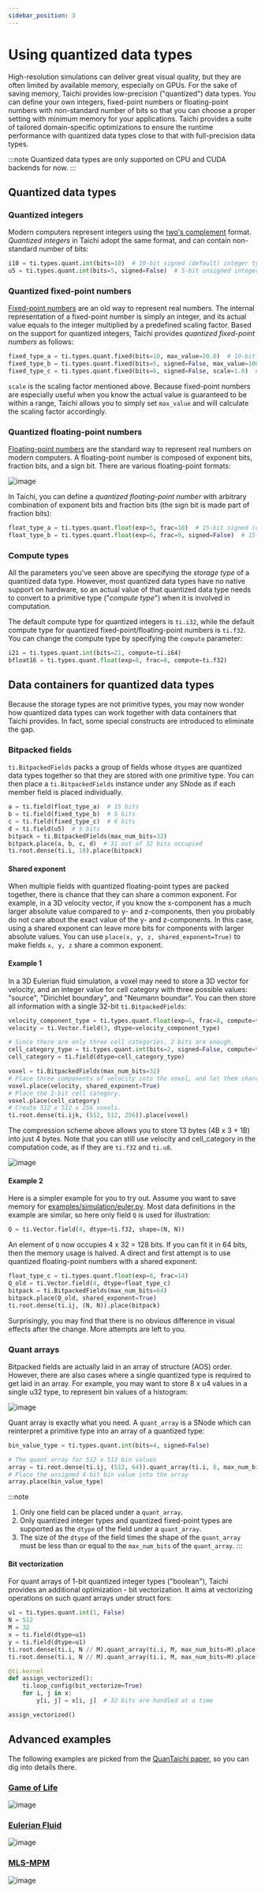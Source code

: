 ```yaml
---
sidebar_position: 3
---
```


# Using quantized data types

High-resolution simulations can deliver great visual quality, but they are often
limited by available memory, especially on GPUs. For the sake of saving memory,
Taichi provides low-precision ("quantized") data types. You can define your own integers,
fixed-point numbers or floating-point numbers with non-standard number of bits so
that you can choose a proper setting with minimum memory for your applications.
Taichi provides a suite of tailored domain-specific optimizations to ensure the
runtime performance with quantized data types close to that with full-precision
data types.

:::note
Quantized data types are only supported on CPU and CUDA backends for now.
:::

## Quantized data types

### Quantized integers

Modern computers represent integers using the [two's complement](https://en.wikipedia.org/wiki/Two%27s_complement)
format. *Quantized integers* in Taichi adopt the same format, and can contain
non-standard number of bits:

```python
i10 = ti.types.quant.int(bits=10)  # 10-bit signed (default) integer type
u5 = ti.types.quant.int(bits=5, signed=False)  # 5-bit unsigned integer type
```

### Quantized fixed-point numbers

[Fixed-point numbers](https://en.wikipedia.org/wiki/Fixed-point_arithmetic) are
an old way to represent real numbers. The internal representation of a fixed-point number is simply an integer, and
its actual value equals to the integer multiplied by a predefined scaling
factor. Based on the support for quantized integers, Taichi provides *quantized
fixed-point numbers* as follows:

```python
fixed_type_a = ti.types.quant.fixed(bits=10, max_value=20.0)  # 10-bit signed (default) fixed-point type within [-20.0, 20.0]
fixed_type_b = ti.types.quant.fixed(bits=5, signed=False, max_value=100.0)  # 5-bit unsigned fixed-point type within [0.0, 100.0]
fixed_type_c = ti.types.quant.fixed(bits=6, signed=False, scale=1.0)  # 6-bit unsigned fixed-point type within [0, 64.0]
```

`scale` is the scaling factor mentioned above. Because fixed-point numbers are
especially useful when you know the actual value is guaranteed to be within a
range, Taichi allows you to simply set `max_value` and will calculate the
scaling factor accordingly.

### Quantized floating-point numbers

[Floating-point numbers](https://en.wikipedia.org/wiki/Floating-point_arithmetic)
are the standard way to represent real numbers on modern computers. A
floating-point number is composed of exponent bits, fraction bits, and a sign
bit. There are various floating-point formats:

![image](../static/assets/floating-point_formats.png)

In Taichi, you can define a *quantized floating-point number* with arbitrary
combination of exponent bits and fraction bits (the sign bit is made part of
fraction bits):

```python
float_type_a = ti.types.quant.float(exp=5, frac=10)  # 15-bit signed (default) floating-point type with 5 exponent bits
float_type_b = ti.types.quant.float(exp=6, frac=9, signed=False)  # 15-bit unsigned floating-point type with 6 exponent bits
```

### Compute types

All the parameters you've seen above are specifying the *storage type* of a
quantized data type. However, most quantized data types have no native support
on hardware, so an actual value of that quantized data type needs to convert to
a primitive type ("*compute type*") when it is involved in computation.

The default compute type for quantized integers is `ti.i32`, while the default
compute type for quantized fixed-point/floating-point numbers is `ti.f32`. You
can change the compute type by specifying the `compute` parameter:

```python
i21 = ti.types.quant.int(bits=21, compute=ti.i64)
bfloat16 = ti.types.quant.float(exp=8, frac=8, compute=ti.f32)
```

## Data containers for quantized data types

Because the storage types are not primitive types, you may now wonder how
quantized data types can work together with data containers that Taichi
provides. In fact, some special constructs are introduced to eliminate the gap.

### Bitpacked fields

`ti.BitpackedFields` packs a group of fields whose `dtype`s are
quantized data types together so that they are stored with one primitive type.
You can then place a `ti.BitpackedFields` instance under any SNode as if each member field
is placed individually.

```python
a = ti.field(float_type_a)  # 15 bits
b = ti.field(fixed_type_b)  # 5 bits
c = ti.field(fixed_type_c)  # 6 bits
d = ti.field(u5)  # 5 bits
bitpack = ti.BitpackedFields(max_num_bits=32)
bitpack.place(a, b, c, d)  # 31 out of 32 bits occupied
ti.root.dense(ti.i, 10).place(bitpack)
```

#### Shared exponent

When multiple fields with quantized floating-point types are packed together,
there is chance that they can share a common exponent. For example, in a 3D
velocity vector, if you know the x-component has a much larger absolute value
compared to y- and z-components, then you probably do not care about the exact
value of the y- and z-components. In this case, using a shared exponent can
leave more bits for components with larger absolute values. You can use
`place(x, y, z, shared_exponent=True)` to make fields `x, y, z` share a common
exponent.

#### Example 1

In a 3D Eulerian fluid simulation, a voxel may need to store a 3D vector for
velocity, and an integer value for cell category with three possible values:
"source", "Dirichlet boundary", and "Neumann boundar". You can then store all
information with a single 32-bit `ti.BitpackedFields`:

```python
velocity_component_type = ti.types.quant.float(exp=6, frac=8, compute=ti.f32)
velocity = ti.Vector.field(3, dtype=velocity_component_type)

# Since there are only three cell categories, 2 bits are enough.
cell_category_type = ti.types.quant.int(bits=2, signed=False, compute=ti.i32)
cell_category = ti.field(dtype=cell_category_type)

voxel = ti.BitpackedFields(max_num_bits=32)
# Place three components of velocity into the voxel, and let them share the exponent.
voxel.place(velocity, shared_exponent=True)
# Place the 2-bit cell category.
voxel.place(cell_category)
# Create 512 x 512 x 256 voxels.
ti.root.dense(ti.ijk, (512, 512, 256)).place(voxel)
```

The compression scheme above allows you to store 13 bytes (4B x 3 + 1B) into
just 4 bytes. Note that you can still use velocity and cell_category in the
computation code, as if they are `ti.f32` and `ti.u8`.

![image](../static/assets/bitpacked_fields_layout_example.png)

#### Example 2

Here is a simpler example for you to try out. Assume you want to save memory for
[examples/simulation/euler.py](https://github.com/taichi-dev/taichi/blob/master/python/taichi/examples/simulation/euler.py).
Most data definitions in the example are similar, so here only field `Q` is used
for illustration:

```python
Q = ti.Vector.field(4, dtype=ti.f32, shape=(N, N))
```

An element of `Q` now occupies 4 x 32 = 128 bits. If you can fit it in
64 bits, then the memory usage is halved. A direct and first attempt is to
use quantized floating-point numbers with a shared exponent:

```python
float_type_c = ti.types.quant.float(exp=8, frac=14)
Q_old = ti.Vector.field(4, dtype=float_type_c)
bitpack = ti.BitpackedFields(max_num_bits=64)
bitpack.place(Q_old, shared_exponent=True)
ti.root.dense(ti.ij, (N, N)).place(bitpack)
```

Surprisingly, you may find that there is no obvious difference in visual effects
after the change. More attempts are left to you.

### Quant arrays

Bitpacked fields are actually laid in an array of structure (AOS) order.
However, there are also cases where a single quantized type is required to get
laid in an array. For example, you may want to store 8 x u4 values in a single
u32 type, to represent bin values of a histogram:

![image](../static/assets/quant_array_layout_example.png)

Quant array is exactly what you need. A `quant_array` is a SNode which
can reinterpret a primitive type into an array of a quantized type:

```python
bin_value_type = ti.types.quant.int(bits=4, signed=False)

# The quant array for 512 x 512 bin values
array = ti.root.dense(ti.ij, (512, 64)).quant_array(ti.i, 8, max_num_bits=32)
# Place the unsigned 4-bit bin value into the array
array.place(bin_value_type)
```

:::note
1. Only one field can be placed under a `quant_array`.
2. Only quantized integer types and quantized fixed-point types are supported as
the `dtype` of the field under a `quant_array`.
3. The size of the `dtype` of the field times the shape of the `quant_array`
must be less than or equal to the `max_num_bits` of the `quant_array`.
:::

#### Bit vectorization

For quant arrays of 1-bit quantized integer types ("boolean"), Taichi provides
an additional optimization - bit vectorization. It aims at vectorizing
operations on such quant arrays under struct fors:

```python
u1 = ti.types.quant.int(1, False)
N = 512
M = 32
x = ti.field(dtype=u1)
y = ti.field(dtype=u1)
ti.root.dense(ti.i, N // M).quant_array(ti.i, M, max_num_bits=M).place(x)
ti.root.dense(ti.i, N // M).quant_array(ti.i, M, max_num_bits=M).place(y)

@ti.kernel
def assign_vectorized():
    ti.loop_config(bit_vectorize=True)
    for i, j in x:
        y[i, j] = x[i, j]  # 32 bits are handled at a time

assign_vectorized()
```

## Advanced examples

The following examples are picked from the
[QuanTaichi paper](https://yuanming.taichi.graphics/publication/2021-quantaichi/quantaichi.pdf),
so you can dig into details there.

### [Game of Life](https://github.com/taichi-dev/quantaichi/tree/main/gol)

![image](https://github.com/taichi-dev/quantaichi/raw/main/pics/teaser_gol.jpg)

### [Eulerian Fluid](https://github.com/taichi-dev/quantaichi/tree/main/eulerian_fluid)

![image](https://github.com/taichi-dev/quantaichi/raw/main/pics/smoke_result.png)

### [MLS-MPM](https://github.com/taichi-dev/taichi_elements/blob/master/demo/demo_quantized_simulation_letters.py)

![image](https://github.com/taichi-dev/quantaichi/raw/main/pics/mpm-235.jpg)
